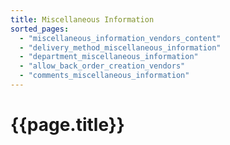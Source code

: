 ```yaml
---
title: Miscellaneous Information
sorted_pages:
  - "miscellaneous_information_vendors_content"
  - "delivery_method_miscellaneous_information"
  - "department_miscellaneous_information"
  - "allow_back_order_creation_vendors"
  - "comments_miscellaneous_information"
---
```

# {{page.title}}
